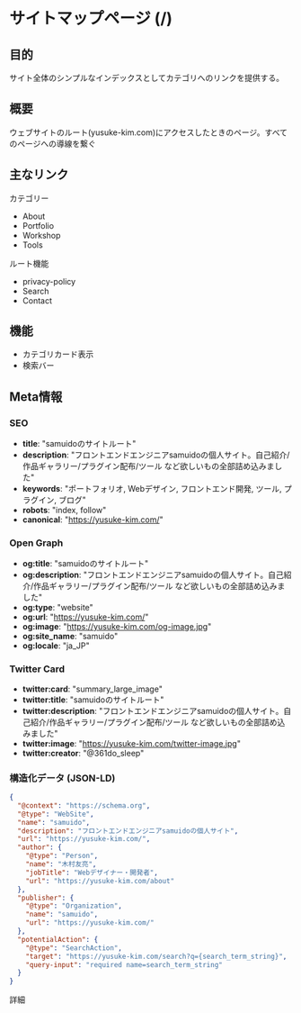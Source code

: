 # サイトマップページ (/)

## 目的

サイト全体のシンプルなインデックスとしてカテゴリへのリンクを提供する。

## 概要

ウェブサイトのルート(yusuke-kim.com)にアクセスしたときのページ。すべてのページへの導線を繋ぐ

## 主なリンク

カテゴリー

- About
- Portfolio
- Workshop
- Tools

ルート機能

- privacy-policy
- Search
- Contact

## 機能

- カテゴリカード表示
- 検索バー

## Meta情報

### SEO

- **title**: "samuidoのサイトルート"
- **description**: "フロントエンドエンジニアsamuidoの個人サイト。自己紹介/作品ギャラリー/プラグイン配布/ツール など欲しいもの全部詰め込みました"
- **keywords**: "ポートフォリオ, Webデザイン, フロントエンド開発, ツール, プラグイン, ブログ"
- **robots**: "index, follow"
- **canonical**: "https://yusuke-kim.com/"

### Open Graph

- **og:title**: "samuidoのサイトルート"
- **og:description**: "フロントエンドエンジニアsamuidoの個人サイト。自己紹介/作品ギャラリー/プラグイン配布/ツール など欲しいもの全部詰め込みました"
- **og:type**: "website"
- **og:url**: "https://yusuke-kim.com/"
- **og:image**: "https://yusuke-kim.com/og-image.jpg"
- **og:site_name**: "samuido"
- **og:locale**: "ja_JP"

### Twitter Card

- **twitter:card**: "summary_large_image"
- **twitter:title**: "samuidoのサイトルート"
- **twitter:description**: "フロントエンドエンジニアsamuidoの個人サイト。自己紹介/作品ギャラリー/プラグイン配布/ツール など欲しいもの全部詰め込みました"
- **twitter:image**: "https://yusuke-kim.com/twitter-image.jpg"
- **twitter:creator**: "@361do_sleep"

### 構造化データ (JSON-LD)

```json
{
  "@context": "https://schema.org",
  "@type": "WebSite",
  "name": "samuido",
  "description": "フロントエンドエンジニアsamuidoの個人サイト",
  "url": "https://yusuke-kim.com/",
  "author": {
    "@type": "Person",
    "name": "木村友亮",
    "jobTitle": "Webデザイナー・開発者",
    "url": "https://yusuke-kim.com/about"
  },
  "publisher": {
    "@type": "Organization",
    "name": "samuido",
    "url": "https://yusuke-kim.com/"
  },
  "potentialAction": {
    "@type": "SearchAction",
    "target": "https://yusuke-kim.com/search?q={search_term_string}",
    "query-input": "required name=search_term_string"
  }
}
```

詳細
